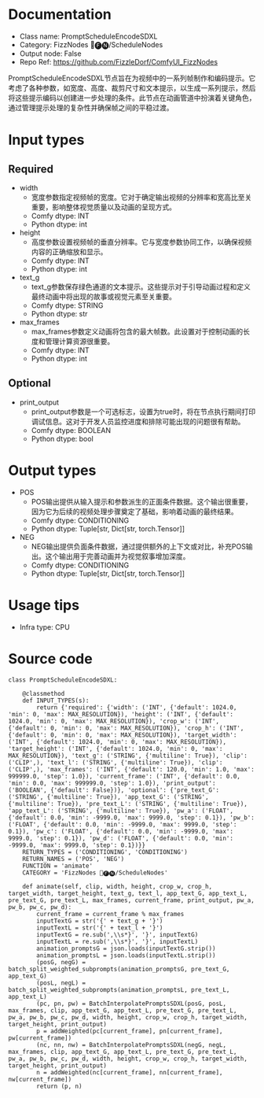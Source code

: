 # Documentation
- Class name: PromptScheduleEncodeSDXL
- Category: FizzNodes 📅🅕🅝/ScheduleNodes
- Output node: False
- Repo Ref: https://github.com/FizzleDorf/ComfyUI_FizzNodes

PromptScheduleEncodeSDXL节点旨在为视频中的一系列帧制作和编码提示。它考虑了各种参数，如宽度、高度、裁剪尺寸和文本提示，以生成一系列提示，然后将这些提示编码以创建进一步处理的条件。此节点在动画管道中扮演着关键角色，通过管理提示处理的复杂性并确保帧之间的平稳过渡。

# Input types
## Required
- width
    - 宽度参数指定视频帧的宽度。它对于确定输出视频的分辨率和宽高比至关重要，影响整体视觉质量以及动画的呈现方式。
    - Comfy dtype: INT
    - Python dtype: int
- height
    - 高度参数设置视频帧的垂直分辨率。它与宽度参数协同工作，以确保视频内容的正确缩放和显示。
    - Comfy dtype: INT
    - Python dtype: int
- text_g
    - text_g参数保存绿色通道的文本提示。这些提示对于引导动画过程和定义最终动画中将出现的故事或视觉元素至关重要。
    - Comfy dtype: STRING
    - Python dtype: str
- max_frames
    - max_frames参数定义动画将包含的最大帧数。此设置对于控制动画的长度和管理计算资源很重要。
    - Comfy dtype: INT
    - Python dtype: int
## Optional
- print_output
    - print_output参数是一个可选标志，设置为true时，将在节点执行期间打印调试信息。这对于开发人员监控进度和排除可能出现的问题很有帮助。
    - Comfy dtype: BOOLEAN
    - Python dtype: bool

# Output types
- POS
    - POS输出提供从输入提示和参数派生的正面条件数据。这个输出很重要，因为它为后续的视频处理步骤奠定了基础，影响着动画的最终结果。
    - Comfy dtype: CONDITIONING
    - Python dtype: Tuple[str, Dict[str, torch.Tensor]]
- NEG
    - NEG输出提供负面条件数据，通过提供额外的上下文或对比，补充POS输出。这个输出用于完善动画并为视觉叙事增加深度。
    - Comfy dtype: CONDITIONING
    - Python dtype: Tuple[str, Dict[str, torch.Tensor]]

# Usage tips
- Infra type: CPU

# Source code
```
class PromptScheduleEncodeSDXL:

    @classmethod
    def INPUT_TYPES(s):
        return {'required': {'width': ('INT', {'default': 1024.0, 'min': 0, 'max': MAX_RESOLUTION}), 'height': ('INT', {'default': 1024.0, 'min': 0, 'max': MAX_RESOLUTION}), 'crop_w': ('INT', {'default': 0, 'min': 0, 'max': MAX_RESOLUTION}), 'crop_h': ('INT', {'default': 0, 'min': 0, 'max': MAX_RESOLUTION}), 'target_width': ('INT', {'default': 1024.0, 'min': 0, 'max': MAX_RESOLUTION}), 'target_height': ('INT', {'default': 1024.0, 'min': 0, 'max': MAX_RESOLUTION}), 'text_g': ('STRING', {'multiline': True}), 'clip': ('CLIP',), 'text_l': ('STRING', {'multiline': True}), 'clip': ('CLIP',), 'max_frames': ('INT', {'default': 120.0, 'min': 1.0, 'max': 999999.0, 'step': 1.0}), 'current_frame': ('INT', {'default': 0.0, 'min': 0.0, 'max': 999999.0, 'step': 1.0}), 'print_output': ('BOOLEAN', {'default': False})}, 'optional': {'pre_text_G': ('STRING', {'multiline': True}), 'app_text_G': ('STRING', {'multiline': True}), 'pre_text_L': ('STRING', {'multiline': True}), 'app_text_L': ('STRING', {'multiline': True}), 'pw_a': ('FLOAT', {'default': 0.0, 'min': -9999.0, 'max': 9999.0, 'step': 0.1}), 'pw_b': ('FLOAT', {'default': 0.0, 'min': -9999.0, 'max': 9999.0, 'step': 0.1}), 'pw_c': ('FLOAT', {'default': 0.0, 'min': -9999.0, 'max': 9999.0, 'step': 0.1}), 'pw_d': ('FLOAT', {'default': 0.0, 'min': -9999.0, 'max': 9999.0, 'step': 0.1})}}
    RETURN_TYPES = ('CONDITIONING', 'CONDITIONING')
    RETURN_NAMES = ('POS', 'NEG')
    FUNCTION = 'animate'
    CATEGORY = 'FizzNodes 📅🅕🅝/ScheduleNodes'

    def animate(self, clip, width, height, crop_w, crop_h, target_width, target_height, text_g, text_l, app_text_G, app_text_L, pre_text_G, pre_text_L, max_frames, current_frame, print_output, pw_a, pw_b, pw_c, pw_d):
        current_frame = current_frame % max_frames
        inputTextG = str('{' + text_g + '}')
        inputTextL = str('{' + text_l + '}')
        inputTextG = re.sub(',\\s*}', '}', inputTextG)
        inputTextL = re.sub(',\\s*}', '}', inputTextL)
        animation_promptsG = json.loads(inputTextG.strip())
        animation_promptsL = json.loads(inputTextL.strip())
        (posG, negG) = batch_split_weighted_subprompts(animation_promptsG, pre_text_G, app_text_G)
        (posL, negL) = batch_split_weighted_subprompts(animation_promptsL, pre_text_L, app_text_L)
        (pc, pn, pw) = BatchInterpolatePromptsSDXL(posG, posL, max_frames, clip, app_text_G, app_text_L, pre_text_G, pre_text_L, pw_a, pw_b, pw_c, pw_d, width, height, crop_w, crop_h, target_width, target_height, print_output)
        p = addWeighted(pc[current_frame], pn[current_frame], pw[current_frame])
        (nc, nn, nw) = BatchInterpolatePromptsSDXL(negG, negL, max_frames, clip, app_text_G, app_text_L, pre_text_G, pre_text_L, pw_a, pw_b, pw_c, pw_d, width, height, crop_w, crop_h, target_width, target_height, print_output)
        n = addWeighted(nc[current_frame], nn[current_frame], nw[current_frame])
        return (p, n)
```